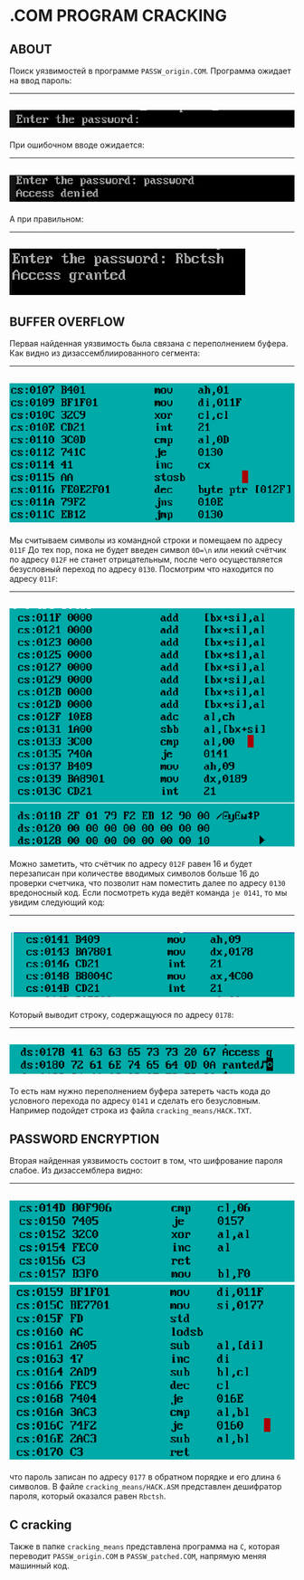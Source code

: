 # .COM PROGRAM CRACKING

## ABOUT

Поиск уязвимостей в программе `PASSW_origin.COM`. Программа ожидает на ввод пароль:

---
![img](./img/enter.png)
---

При ошибочном вводе ожидается:

---
![img](./img/denied.png)
---

А при правильном:

---
![img](./img/granted.png)
---

## BUFFER OVERFLOW

Первая найденная уязвимость была связана с переполнением буфера. Как видно из дизассемблиированного сегмента:

---
![img](./img/get_pass.png)
---

Мы считываем символы из командной строки и помещаем по адресу `011F` До тех пор, пока не будет введен символ `0D=\n` или некий счётчик по адресу `012F` не станет отрицательным, после чего осуществляется безусловный переход по адресу `0130`. Посмотрим что находится по адресу `011F`:

---
![img](./img/data_segment.png)
---

Можно заметить, что счётчик по адресу `012F` равен 16 и будет перезаписан при количестве вводимых символов больше 16 до проверки счетчика, что позволит нам поместить далее по адресу `0130` вредоносный код. Если посмотреть куда ведёт команда `je 0141`, то мы увидим следующий код:

---
![img](./img/access_granted_asm.png)
---

Который выводит строку, содержащуюся по адресу `0178`:

---
![img](./img/access_granted_str.png)
---

То есть нам нужно переполнением буфера затереть часть кода до условного перехода по адресу `0141` и сделать его безусловным. Например подойдет строка из файла `cracking_means/HACK.TXT`.

## PASSWORD ENCRYPTION

Вторая найденная уязвимость состоит в том, что шифрование пароля слабое. Из дизассемблера видно:

---
![img](./img/pass_encryption1.png)
![img](./img/pass_encryption2.png)
---

что пароль записан по адресу `0177` в обратном порядке и его длина `6` символов. В файле `cracking_means/HACK.ASM` представлен дешифратор пароля, который оказался равен `Rbctsh`.

## C cracking

Также в папке `cracking_means` представлена программа на `C`, которая переводит `PASSW_origin.COM` в `PASSW_patched.COM`, напрямую меняя машинный код.
